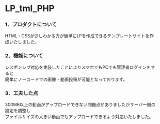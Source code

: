 # LP_tml_PHP

### 1．プロダクトについて

HTML・CSSが少しわかる方が簡単にLPを作成できるテンプレートサイトを作成いたしました。

### 2．機能について

レスポンシブ対応を実装したことによりスマホでもPCでも管理者ログインをすると  
簡単にノーコードでの画像・動画投稿が可能となっております。
 
### 3．工夫した点

300MB以上の動画がアップロードできない問題点がありましたがサーバー側の設定を調整し  
ファイルサイズの大きい動画でもアップロードできるよう対応いたしました。
